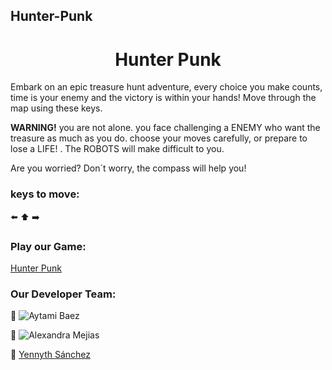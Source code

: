 ## Hunter-Punk
<div align="center">

<h1> Hunter Punk </h1>

</div>

Embark on an epic treasure hunt adventure, every choice you make counts, time is your enemy and the victory is within your hands! Move through the map using these keys. 

 **WARNING!** you are not alone. you face challenging a ENEMY who want the treasure as much as you do. choose your moves carefully, or prepare to lose a LIFE! . The ROBOTS will make difficult to you.

Are you worried? Don´t worry, the compass will help you!

### keys to move:
⬅️ ⬆️ ➡️

### Play our Game:
[Hunter Punk](https://aythamibr.github.io/Hunter-Punk/)

### Our Developer Team:

🧭 ![Aytami Baez](https://github.com/AythamiBR) 

🧭 ![Alexandra Mejias](https://github.com/AlexandraMH93)

🧭 [Yennyth Sánchez](https://github.com/Yennsanpro)










